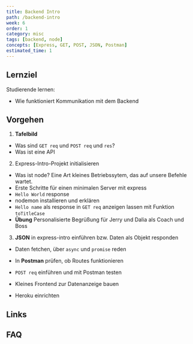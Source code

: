 ```yaml
---
title: Backend Intro
path: /backend-intro
week: 6
order: 1
category: misc
tags: [backend, node]
concepts: [Express, GET, POST, JSON, Postman]
estimated_time: 1
---
```


## Lernziel

Studierende lernen:

- Wie funktioniert Kommunikation mit dem Backend

## Vorgehen

1. **Tafelbild**

- Was sind `GET req` und `POST req` und `res`?
- Was ist eine API

2. Express-Intro-Projekt initialisieren

- Was ist node? Eine Art kleines Betriebssytem, das auf unsere Befehle wartet.
- Erste Schritte für einen minimalen Server mit express
- `Hello World` response
- nodemon installieren und erklären
- `Hello name` als response in `GET req` anzeigen lassen mit Funktion `toTitleCase`
- **Übung** Personalisierte Begrüßung für Jerry und Dalia als Coach und Boss

3. **JSON** in express-intro einführen bzw. Daten als Objekt responden

- Daten fetchen, über `async` und `promise` reden

- In **Postman** prüfen, ob Routes funktionieren

- `POST req` einführen und mit Postman testen
- Kleines Frontend zur Datenanzeige bauen
- Heroku einrichten

## Links

## FAQ
